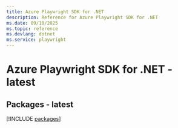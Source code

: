 ```yaml
---
title: Azure Playwright SDK for .NET
description: Reference for Azure Playwright SDK for .NET
ms.date: 09/10/2025
ms.topic: reference
ms.devlang: dotnet
ms.service: playwright
---
```

# Azure Playwright SDK for .NET - latest
## Packages - latest
[!INCLUDE [packages](playwright-index.md)]